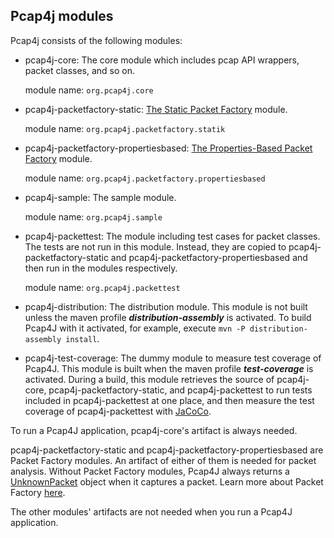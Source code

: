 Pcap4j modules
--------------

Pcap4j consists of the following modules:

* pcap4j-core: The core module which includes pcap API wrappers, packet classes, and so on.

  module name: `org.pcap4j.core`
* pcap4j-packetfactory-static: [The Static Packet Factory](/www/PacketFactory.md#static-packet-factory) module.

  module name: `org.pcap4j.packetfactory.statik`
* pcap4j-packetfactory-propertiesbased: [The Properties-Based Packet Factory](/www/PacketFactory.md#properties-based-packet-factory) module.

  module name: `org.pcap4j.packetfactory.propertiesbased`
* pcap4j-sample: The sample module.

  module name: `org.pcap4j.sample`
* pcap4j-packettest: The module including test cases for packet classes.
  The tests are not run in this module. Instead, they are copied to pcap4j-packetfactory-static and
  pcap4j-packetfactory-propertiesbased and then run in the modules respectively.

  module name: `org.pcap4j.packettest`
* pcap4j-distribution: The distribution module.
  This module is not built unless the maven profile ***distribution-assembly*** is activated.
  To build Pcap4J with it activated, for example, execute `mvn -P distribution-assembly install`.
* pcap4j-test-coverage: The dummy module to measure test coverage of Pcap4J.
  This module is built when the maven profile ***test-coverage*** is activated.
  During a build, this module retrieves the source of pcap4j-core, pcap4j-packetfactory-static,
  and pcap4j-packettest to run tests included in pcap4j-packettest at one place, and then
  measure the test coverage of pcap4j-packettest with [JaCoCo](https://www.eclemma.org/jacoco/).

To run a Pcap4J application, pcap4j-core's artifact is always needed.

pcap4j-packetfactory-static and pcap4j-packetfactory-propertiesbased are Packet Factory modules.
An artifact of either of them is needed for packet analysis. Without Packet Factory modules, Pcap4J always returns a [UnknownPacket](https://github.com/kaitoy/pcap4j/blob/v1/pcap4j-core/src/main/java/org/pcap4j/packet/UnknownPacket.java) object when it captures a packet.
Learn more about Packet Factory [here](https://github.com/kaitoy/pcap4j/blob/v1/www/PacketFactory.md).

The other modules' artifacts are not needed when you run a Pcap4J application.
